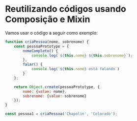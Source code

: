 # Reutilizando códigos usando Composição e Mixin

Vamos usar o código a seguir como exemplo:

```js
function criaPessoa(nome, sobrenome) {
    const pessoaPrototype = {
        nomeCompleto() {
            console.log(`${this.nome} ${this.sobrenome}`);
        },
        falar() {
            console.log(`${this.nome} está falando`)
        }
    };

    return Object.create(pessoaPrototype, {
        nome: {value: nome},
        sobrenome: {value: sobrenome}
    });
}

const pessoa1 = criaPessoa('Chapolin', 'Colorado');
```